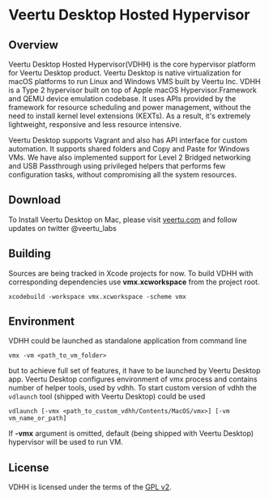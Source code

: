 # Veertu Desktop Hosted Hypervisor

## Overview

Veertu Desktop Hosted Hypervisor(VDHH) is the core hypervisor platform for
Veertu Desktop product.
Veertu Desktop is native virtualization for macOS
platforms to run Linux and Windows VMS built by Veertu Inc. VDHH is a Type 2
hypervisor built on top of Apple macOS Hypervisor.Framework and QEMU device emulation codebase. It uses APIs
provided by the framework for resource scheduling and power management, without
the need to install kernel level extensions (KEXTs). As a result, it's extremely
lightweight, responsive and less resource intensive.

Veertu Desktop supports Vagrant and also has API interface for custom automation.
It supports shared folders and Copy and Paste for Windows VMs. We have also
implemented support for Level 2 Bridged networking and USB Passthrough using
privileged helpers that performs few configuration tasks, without compromising
all the system resources.

## Download

To Install Veertu Desktop on Mac, please visit [veertu.com](https://veertu.com) and follow updates on twitter @veertu_labs

## Building

Sources are being tracked in Xcode projects for now. To build VDHH with
corresponding dependencies use __vmx.xcworkspace__ from the project root.

```
xcodebuild -workspace vmx.xcworkspace -scheme vmx
```

## Environment

VDHH could be launched as standalone application from command line

```
vmx -vm <path_to_vm_folder>
```

but to achieve full set of features, it have to be launched by Veertu Desktop
app. Veertu Desktop configures environment of vmx process and contains number of
helper tools, used by vdhh. To start custom version of vdhh the `vdlaunch` tool
(shipped with Veertu Desktop) could be used

```
vdlaunch [-vmx <path_to_custom_vdhh/Contents/MacOS/vmx>] [-vm vm_name_or_path]
```

If __-vmx__ argument is omitted, default (being shipped with Veertu Desktop)
hypervisor will be used to run VM.

## License

VDHH is licensed under the terms of the [GPL v2](https://www.gnu.org/licenses/old-licenses/gpl-2.0.html).
